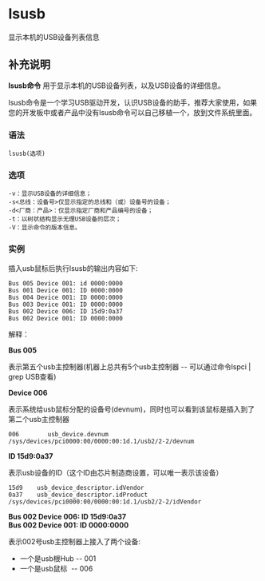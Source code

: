 lsusb
===

显示本机的USB设备列表信息

## 补充说明

**lsusb命令** 用于显示本机的USB设备列表，以及USB设备的详细信息。

lsusb命令是一个学习USB驱动开发，认识USB设备的助手，推荐大家使用，如果您的开发板中或者产品中没有lsusb命令可以自己移植一个，放到文件系统里面。

###  语法

```shell
lsusb(选项)
```

###  选项

```shell
-v：显示USB设备的详细信息；
-s<总线：设备号>仅显示指定的总线和（或）设备号的设备；
-d<厂商：产品>：仅显示指定厂商和产品编号的设备；
-t：以树状结构显示无理USB设备的层次；
-V：显示命令的版本信息。
```

###  实例

插入usb鼠标后执行lsusb的输出内容如下:

```shell
Bus 005 Device 001: id 0000:0000 
Bus 001 Device 001: ID 0000:0000 
Bus 004 Device 001: ID 0000:0000 
Bus 003 Device 001: ID 0000:0000 
Bus 002 Device 006: ID 15d9:0a37 
Bus 002 Device 001: ID 0000:0000 
```

解释：

 **Bus 005** 

表示第五个usb主控制器(机器上总共有5个usb主控制器 -- 可以通过命令lspci | grep USB查看)

 **Device 006** 

表示系统给usb鼠标分配的设备号(devnum)，同时也可以看到该鼠标是插入到了第二个usb主控制器

```shell
006        usb_device.devnum
/sys/devices/pci0000:00/0000:00:1d.1/usb2/2-2/devnum
```

 **ID 15d9:0a37** 

表示usb设备的ID（这个ID由芯片制造商设置，可以唯一表示该设备）

```shell
15d9    usb_device_descriptor.idVendor
0a37    usb_device_descriptor.idProduct
/sys/devices/pci0000:00/0000:00:1d.1/usb2/2-2/idVendor
```

**Bus 002 Device 006: ID 15d9:0a37  
Bus 002 Device 001: ID 0000:0000**

表示002号usb主控制器上接入了两个设备:

* 一个是usb根Hub -- 001 
* 一个是usb鼠标  -- 006


